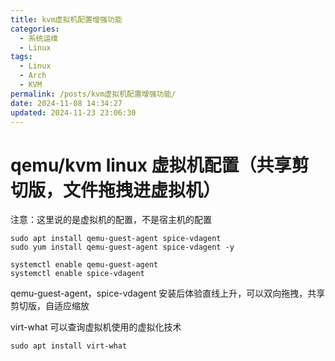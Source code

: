 ```yaml
---
title: kvm虚拟机配置增强功能
categories:
  - 系统运维
  - Linux
tags:
  - Linux
  - Arch
  - KVM
permalink: /posts/kvm虚拟机配置增强功能/
date: 2024-11-08 14:34:27
updated: 2024-11-23 23:06:30
---
```

# qemu/kvm linux 虚拟机配置（共享剪切版，文件拖拽进虚拟机）




注意：这里说的是虚拟机的配置，不是宿主机的配置

```shell
sudo apt install qemu-guest-agent spice-vdagent
sudo yum install qemu-guest-agent spice-vdagent -y

systemctl enable qemu-guest-agent
systemctl enable spice-vdagent
```



qemu-guest-agent，spice-vdagent 安装后体验直线上升，可以双向拖拽，共享剪切版，自适应缩放

virt-what 可以查询虚拟机使用的虚拟化技术

```shell
sudo apt install virt-what
```

